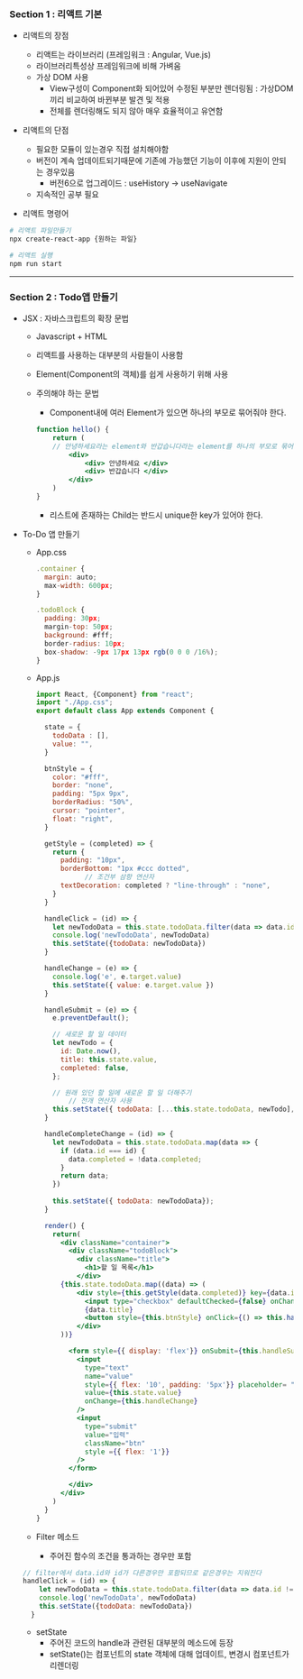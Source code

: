 ### Section 1 : 리액트 기본

- 리액트의 장점
    - 리액트는 라이브러리 (프레임워크 : Angular, Vue.js)
    - 라이브러리특성상 프레임워크에 비해 가벼움
    - 가상 DOM 사용
        - View구성이 Component화 되어있어 수정된 부분만 렌더링됨 : 가상DOM끼리 비교하여 바뀐부분 발견 및 적용
        - 전체를 렌더링해도 되지 않아 매우 효율적이고 유연함

- 리액트의 단점
    - 필요한 모듈이 있는경우 직접 설치해야함
    - 버전이 계속 업데이트되기때문에 기존에 가능했던 기능이 이후에 지원이 안되는 경우있음
        - 버전6으로 업그레이드 : useHistory → useNavigate
    - 지속적인 공부 필요

- 리액트 명령어

```bash
# 리액트 파일만들기
npx create-react-app {원하는 파일}

# 리액트 실행
npm run start
```

<hr/>

### Section 2 : Todo앱 만들기

- JSX : 자바스크립트의 확장 문법
    - Javascript + HTML
    - 리액트를 사용하는 대부분의 사람들이 사용함
    - Element(Component의 객체)를 쉽게 사용하기 위해 사용
    - 주의해야 하는 문법
        - Component내에 여러 Element가 있으면 하나의 부모로 묶어줘야 한다.
        
        ```jsx
        function hello() {
        	return (
        	// 안녕하세요라는 element와 반갑습니다라는 element를 하나의 부모로 묶어줘야한다
        		<div>
        			<div> 안녕하세요 </div>
        			<div> 반갑습니다 </div>
        		</div>
        	)
        }
        ```
        
        - 리스트에 존재하는 Child는 반드시 unique한 key가 있어야 한다.
        

- To-Do 앱 만들기
    - App.css
        
        ```jsx
        .container {
          margin: auto;
          max-width: 600px;
        }
        
        .todoBlock {
          padding: 30px;
          margin-top: 50px;
          background: #fff;
          border-radius: 10px;
          box-shadow: -9px 17px 13px rgb(0 0 0 /16%);
        }
        ```
        
    - App.js
        
        ```jsx
        import React, {Component} from "react";
        import "./App.css";
        export default class App extends Component {
        
          state = {
            todoData : [],
            value: "",
          }
        
          btnStyle = {
            color: "#fff",
            border: "none",
            padding: "5px 9px",
            borderRadius: "50%",
            cursor: "pointer",
            float: "right",
          }
        
          getStyle = (completed) => {
            return {
              padding: "10px",
              borderBottom: "1px #ccc dotted",
        			// 조건부 삼항 연산자
              textDecoration: completed ? "line-through" : "none",
            }
          }
        
          handleClick = (id) => {
            let newTodoData = this.state.todoData.filter(data => data.id !== id)
            console.log('newTodoData', newTodoData)
            this.setState({todoData: newTodoData})
          }
        
          handleChange = (e) => {
            console.log('e', e.target.value)
            this.setState({ value: e.target.value })
          }
        
          handleSubmit = (e) => {
            e.preventDefault();
        
            // 새로운 할 일 데이터
            let newTodo = {
              id: Date.now(),
              title: this.state.value,
              completed: false,
            };
        
            // 원래 있던 할 일에 새로운 할 일 더해주기
        		// 전개 연산자 사용
            this.setState({ todoData: [...this.state.todoData, newTodo], value: "" })
          }
        
          handleCompleteChange = (id) => {
            let newTodoData = this.state.todoData.map(data => {
              if (data.id === id) {
                data.completed = !data.completed;
              }
              return data;
            })
        		
            this.setState({ todoData: newTodoData});
          }
        
          render() {
            return(
              <div className="container">
                <div className="todoBlock">
                  <div className="title">
                    <h1>할 일 목록</h1>
                  </div>
              {this.state.todoData.map((data) => (
                  <div style={this.getStyle(data.completed)} key={data.id}>
                    <input type="checkbox" defaultChecked={false} onChange={() => this.handleCompleteChange(data.id)} />
                    {data.title}
                    <button style={this.btnStyle} onClick={() => this.handleClick(data.id)}>x</button>
                  </div>
              ))}
        
                <form style={{ display: 'flex'}} onSubmit={this.handleSubmit}>
                  <input
                    type="text"
                    name="value"
                    style={{ flex: '10', padding: '5px'}} placeholder= "해야 할 일을 입력하세요."
                    value={this.state.value}
                    onChange={this.handleChange}
                  />
                  <input
                    type="submit"
                    value="입력"
                    className="btn"
                    style ={{ flex: '1'}}
                  />
                </form>
        
                </div>
              </div>
            )
          }
        }
        ```
        
    - Filter 메소드
        - 주어진 함수의 조건을 통과하는 경우만 포함
    
    ```jsx
    // filter에서 data.id와 id가 다른경우만 포함되므로 같은경우는 지워진다  
    handleClick = (id) => {
        let newTodoData = this.state.todoData.filter(data => data.id !== id)
        console.log('newTodoData', newTodoData)
        this.setState({todoData: newTodoData})
      }
    ```
    
    - setState
        - 주어진 코드의 handle과 관련된 대부분의 메소드에 등장
        - setState()는 컴포넌트의 state 객체에 대해 업데이트, 변경시 컴포넌트가 리렌더링

